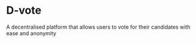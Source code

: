 # D-vote
A decentralised platform that allows users to vote for their candidates with ease and anonymity
